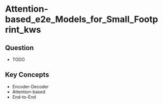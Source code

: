# Attention-based_e2e_Models_for_Small_Footprint_kws
## Question
- TODO
## Key Concepts
- Encoder-Decoder
- Attention-based
- End-to-End